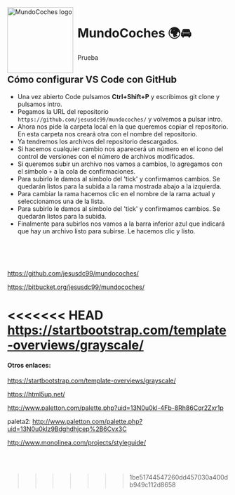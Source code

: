 <img width="150" height="150" align="left" style="float: left; margin: 0 10px 0 0;" alt="MundoCoches logo" src="https://github.com/Microsoft/MS-DOS/blob/master/msdos-logo.png">

# MundoCoches :earth_africa::oncoming_automobile:
Prueba

## Cómo configurar VS Code con GitHub
- Una vez abierto Code pulsamos **Ctrl+Shift+P** y escribimos git clone y pulsamos intro.<br>
- Pegamos la URL del repositorio `https://github.com/jesusdc99/mundocoches/` y volvemos a pulsar intro.<br>
- Ahora nos pide la carpeta local en la que queremos copiar el repositorio. En esta carpeta nos creará otra con el nombre del repositorio.<br>
- Ya tendremos los archivos del repositorio descargados.<br>
- Si hacemos cualquier cambio nos aparecerá un número en el icono del control de versiones con el número de archivos modificados.<br>
- Si queremos subir un archivo nos vamos a cambios, lo agregamos con el símbolo `+` a la cola de confirmaciones.<br>
- Para subirlo le damos al símbolo del 'tick' y confirmamos cambios. Se quedarán listos para la subida a la rama mostrada abajo a la izquierda.<br>
- Para cambiar la rama hacemos clic en el nombre de la rama actual y seleccionamos una de la lista.<br>
- Para subirlo le damos al símbolo del 'tick' y confirmamos cambios. Se quedarán listos para la subida.<br>
- Finalmente para subirlos nos vamos a la barra inferior azul que indicará que hay un archivo listo para subirse. Le hacemos clic y listo.

<br><br><br>



https://github.com/jesusdc99/mundocoches/

https://bitbucket.org/jesusdc99/mundocoches/

<<<<<<< HEAD
https://startbootstrap.com/template-overviews/grayscale/
=======
#### Otros enlaces:

https://startbootstrap.com/template-overviews/grayscale/<br>

https://html5up.net/<br>

http://www.paletton.com/palette.php?uid=13N0u0kl-4Fb-8Rh86Cqr2Zxr1p<br>

paleta2: http://www.paletton.com/palette.php?uid=13N0u0klz9Bdghdhjcep%2B6Cvx3C<br>

http://www.monolinea.com/projects/styleguide/<br>




<br><br>
>>>>>>> 1be51744547260dd457030a400db949c112d8658
